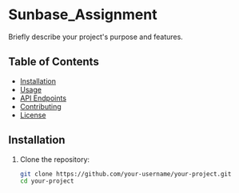 # Sunbase_Assignment

Briefly describe your project's purpose and features.

## Table of Contents

- [Installation](#installation)
- [Usage](#usage)
- [API Endpoints](#api-endpoints)
- [Contributing](#contributing)
- [License](#license)

## Installation

1. Clone the repository:
   ```bash
   git clone https://github.com/your-username/your-project.git
   cd your-project

